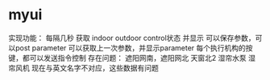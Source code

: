 ﻿# myui
实现功能：
每隔几秒 获取 indoor outdoor control状态 并显示
可以保存参数，可以post parameter
可以获取上一次参数，并显示parameter
每个执行机构的按键，都可以发送指令控制
存在问题：
遮阳网南，遮阳网北 天窗北2 湿帘水泵 湿帘风机  现在与英文名字不对应，这些数据有问题
